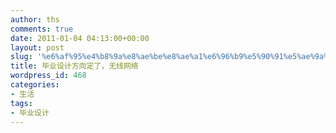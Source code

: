 ```yaml
---
author: ths
comments: true
date: 2011-01-04 04:13:00+00:00
layout: post
slug: '%e6%af%95%e4%b8%9a%e8%ae%be%e8%ae%a1%e6%96%b9%e5%90%91%e5%ae%9a%e4%ba%86%ef%bc%8c%e6%97%a0%e7%ba%bf%e7%bd%91%e7%bb%9c'
title: 毕业设计方向定了，无线网络
wordpress_id: 468
categories:
- 生活
tags:
- 毕业设计
---
```




